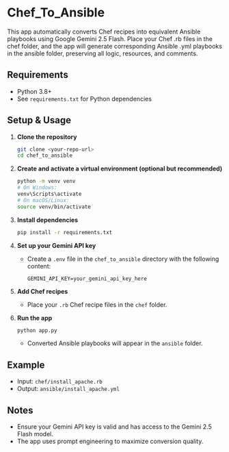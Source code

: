 # Chef_To_Ansible
This app automatically converts Chef recipes into equivalent Ansible playbooks using Google Gemini 2.5 Flash. Place your Chef .rb files in the chef folder, and the app will generate corresponding Ansible .yml playbooks in the ansible folder, preserving all logic, resources, and comments.

## Requirements
- Python 3.8+
- See `requirements.txt` for Python dependencies

## Setup & Usage

1. **Clone the repository**
   ```sh
   git clone <your-repo-url>
   cd chef_to_ansible
   ```

2. **Create and activate a virtual environment (optional but recommended)**
   ```sh
   python -m venv venv
   # On Windows:
   venv\Scripts\activate
   # On macOS/Linux:
   source venv/bin/activate
   ```

3. **Install dependencies**
   ```sh
   pip install -r requirements.txt
   ```

4. **Set up your Gemini API key**
   - Create a `.env` file in the `chef_to_ansible` directory with the following content:
     ```env
     GEMINI_API_KEY=your_gemini_api_key_here
     ```

5. **Add Chef recipes**
   - Place your `.rb` Chef recipe files in the `chef` folder.

6. **Run the app**
   ```sh
   python app.py
   ```
   - Converted Ansible playbooks will appear in the `ansible` folder.

## Example
- Input: `chef/install_apache.rb`
- Output: `ansible/install_apache.yml`

## Notes
- Ensure your Gemini API key is valid and has access to the Gemini 2.5 Flash model.
- The app uses prompt engineering to maximize conversion quality.
